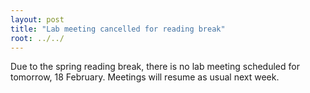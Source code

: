 ```yaml
---
layout: post
title: "Lab meeting cancelled for reading break"
root: ../../
---
```

Due to the spring reading break, there is no lab meeting scheduled for tomorrow, 18 February. Meetings will resume as usual next week.
